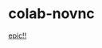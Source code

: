 # colab-novnc
[epic!!](https://colab.research.google.com/github/ayunami2000/colab-novnc/blob/master/colab-novnc.ipynb)
